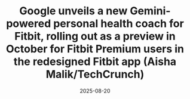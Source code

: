 ﻿---
title: Google unveils a new Gemini-powered personal health coach for Fitbit, rolling
  out as a preview in October for Fitbit Premium users in the redesigned Fitbit app
  (Aisha Malik/TechCrunch)
date: '2025-08-20'
category: Markets
summary: ''
slug: google unveils a new geminipowered personal health coach for
source_urls:
- http://www.techmeme.com/250820/p31#a250820p31
seo:
  title: Google unveils a new Gemini-powered personal health coach for Fitbit, rolling
    out as a preview in October for Fitbit Premium users in the redesigned Fitbit
    app (Aisha Malik/TechCrunch) | Hash n Hedge
  description: ''
  keywords:
  - news
  - markets
  - brief
---


